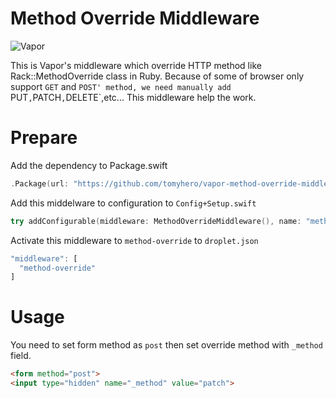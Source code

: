 # Method Override Middleware

![Vapor](http://img.shields.io/badge/vapor-2.0-brightgreen.svg)


This is Vapor's middleware which override HTTP method like Rack::MethodOverride class in Ruby.
Because of some of browser only support `GET` and `POST' method, we need manually add `PUT`,`PATCH`,`DELETE`,etc...
This middleware help the work.


# Prepare

Add the dependency to Package.swift

```swift
.Package(url: "https://github.com/tomyhero/vapor-method-override-middleware.git", majorVersion: 1)
```

Add this middelware to configuration to `Config+Setup.swift` 

```swift
try addConfigurable(middleware: MethodOverrideMiddleware(), name: "method-override")
```

Activate this middleware to `method-override` to  `droplet.json`

```js
"middleware": [
  "method-override"
]
```

# Usage

You need to set form method as `post` then set override method with `_method` field.

```html
<form method="post">
<input type="hidden" name="_method" value="patch">
```

